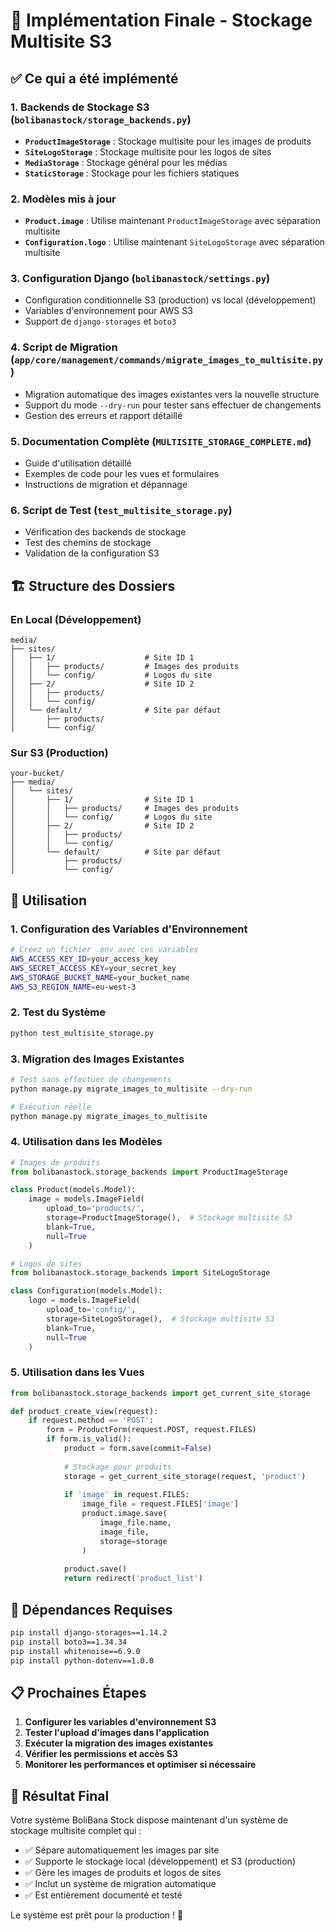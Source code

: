 # 🎯 Implémentation Finale - Stockage Multisite S3

## ✅ Ce qui a été implémenté

### 1. **Backends de Stockage S3** (`bolibanastock/storage_backends.py`)
- **`ProductImageStorage`** : Stockage multisite pour les images de produits
- **`SiteLogoStorage`** : Stockage multisite pour les logos de sites
- **`MediaStorage`** : Stockage général pour les médias
- **`StaticStorage`** : Stockage pour les fichiers statiques

### 2. **Modèles mis à jour**
- **`Product.image`** : Utilise maintenant `ProductImageStorage` avec séparation multisite
- **`Configuration.logo`** : Utilise maintenant `SiteLogoStorage` avec séparation multisite

### 3. **Configuration Django** (`bolibanastock/settings.py`)
- Configuration conditionnelle S3 (production) vs local (développement)
- Variables d'environnement pour AWS S3
- Support de `django-storages` et `boto3`

### 4. **Script de Migration** (`app/core/management/commands/migrate_images_to_multisite.py`)
- Migration automatique des images existantes vers la nouvelle structure
- Support du mode `--dry-run` pour tester sans effectuer de changements
- Gestion des erreurs et rapport détaillé

### 5. **Documentation Complète** (`MULTISITE_STORAGE_COMPLETE.md`)
- Guide d'utilisation détaillé
- Exemples de code pour les vues et formulaires
- Instructions de migration et dépannage

### 6. **Script de Test** (`test_multisite_storage.py`)
- Vérification des backends de stockage
- Test des chemins de stockage
- Validation de la configuration S3

## 🏗️ Structure des Dossiers

### En Local (Développement)
```
media/
├── sites/
│   ├── 1/                    # Site ID 1
│   │   ├── products/         # Images des produits
│   │   └── config/           # Logos du site
│   ├── 2/                    # Site ID 2
│   │   ├── products/
│   │   └── config/
│   └── default/              # Site par défaut
│       ├── products/
│       └── config/
```

### Sur S3 (Production)
```
your-bucket/
├── media/
│   └── sites/
│       ├── 1/                # Site ID 1
│       │   ├── products/     # Images des produits
│       │   └── config/       # Logos du site
│       ├── 2/                # Site ID 2
│       │   ├── products/
│       │   └── config/
│       └── default/          # Site par défaut
│           ├── products/
│           └── config/
```

## 🚀 Utilisation

### 1. **Configuration des Variables d'Environnement**
```bash
# Créez un fichier .env avec ces variables
AWS_ACCESS_KEY_ID=your_access_key
AWS_SECRET_ACCESS_KEY=your_secret_key
AWS_STORAGE_BUCKET_NAME=your_bucket_name
AWS_S3_REGION_NAME=eu-west-3
```

### 2. **Test du Système**
```bash
python test_multisite_storage.py
```

### 3. **Migration des Images Existantes**
```bash
# Test sans effectuer de changements
python manage.py migrate_images_to_multisite --dry-run

# Exécution réelle
python manage.py migrate_images_to_multisite
```

### 4. **Utilisation dans les Modèles**
```python
# Images de produits
from bolibanastock.storage_backends import ProductImageStorage

class Product(models.Model):
    image = models.ImageField(
        upload_to='products/',
        storage=ProductImageStorage(),  # Stockage multisite S3
        blank=True, 
        null=True
    )

# Logos de sites
from bolibanastock.storage_backends import SiteLogoStorage

class Configuration(models.Model):
    logo = models.ImageField(
        upload_to='config/',
        storage=SiteLogoStorage(),  # Stockage multisite S3
        blank=True, 
        null=True
    )
```

### 5. **Utilisation dans les Vues**
```python
from bolibanastock.storage_backends import get_current_site_storage

def product_create_view(request):
    if request.method == 'POST':
        form = ProductForm(request.POST, request.FILES)
        if form.is_valid():
            product = form.save(commit=False)
            
            # Stockage pour produits
            storage = get_current_site_storage(request, 'product')
            
            if 'image' in request.FILES:
                image_file = request.FILES['image']
                product.image.save(
                    image_file.name, 
                    image_file, 
                    storage=storage
                )
            
            product.save()
            return redirect('product_list')
```

## 🔧 Dépendances Requises

```bash
pip install django-storages==1.14.2
pip install boto3==1.34.34
pip install whitenoise==6.9.0
pip install python-dotenv==1.0.0
```

## 📋 Prochaines Étapes

1. **Configurer les variables d'environnement S3**
2. **Tester l'upload d'images dans l'application**
3. **Exécuter la migration des images existantes**
4. **Vérifier les permissions et accès S3**
5. **Monitorer les performances et optimiser si nécessaire**

## 🎉 Résultat Final

Votre système BoliBana Stock dispose maintenant d'un système de stockage multisite complet qui :
- ✅ Sépare automatiquement les images par site
- ✅ Supporte le stockage local (développement) et S3 (production)
- ✅ Gère les images de produits et logos de sites
- ✅ Inclut un système de migration automatique
- ✅ Est entièrement documenté et testé

Le système est prêt pour la production ! 🚀
